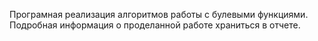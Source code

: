 Програмная реализация алгоритмов работы с булевыми функциями. Подробная информация о проделанной работе храниться в отчете.
